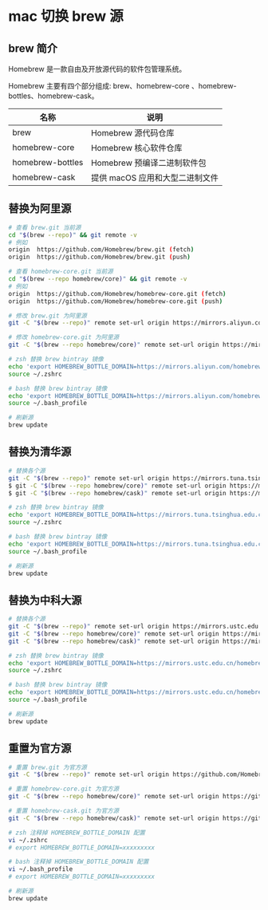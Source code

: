 # mac 切换 brew 源

## brew 简介

Homebrew 是一款自由及开放源代码的软件包管理系统。

Homebrew 主要有四个部分组成: brew、homebrew-core 、homebrew-bottles、homebrew-cask。

| 名称             | 说明                            |
| ---------------- | ------------------------------- |
| brew             | Homebrew 源代码仓库             |
| homebrew-core    | Homebrew 核心软件仓库           |
| homebrew-bottles | Homebrew 预编译二进制软件包     |
| homebrew-cask    | 提供 macOS 应用和大型二进制文件 |

## 替换为阿里源

```bash
# 查看 brew.git 当前源
cd "$(brew --repo)" && git remote -v
# 例如
origin	https://github.com/Homebrew/brew.git (fetch)
origin	https://github.com/Homebrew/brew.git (push)

# 查看 homebrew-core.git 当前源
cd "$(brew --repo homebrew/core)" && git remote -v
# 例如
origin	https://github.com/Homebrew/homebrew-core.git (fetch)
origin	https://github.com/Homebrew/homebrew-core.git (push)

# 修改 brew.git 为阿里源
git -C "$(brew --repo)" remote set-url origin https://mirrors.aliyun.com/homebrew/brew.git

# 修改 homebrew-core.git 为阿里源
git -C "$(brew --repo homebrew/core)" remote set-url origin https://mirrors.aliyun.com/homebrew/homebrew-core.git

# zsh 替换 brew bintray 镜像
echo 'export HOMEBREW_BOTTLE_DOMAIN=https://mirrors.aliyun.com/homebrew/homebrew-bottles' >> ~/.zshrc
source ~/.zshrc

# bash 替换 brew bintray 镜像
echo 'export HOMEBREW_BOTTLE_DOMAIN=https://mirrors.aliyun.com/homebrew/homebrew-bottles' >> ~/.bash_profile
source ~/.bash_profile

# 刷新源
brew update
```

## 替换为清华源

```bash
# 替换各个源
git -C "$(brew --repo)" remote set-url origin https://mirrors.tuna.tsinghua.edu.cn/git/homebrew/brew.git
$ git -C "$(brew --repo homebrew/core)" remote set-url origin https://mirrors.tuna.tsinghua.edu.cn/git/homebrew/homebrew-core.git
$ git -C "$(brew --repo homebrew/cask)" remote set-url origin https://mirrors.tuna.tsinghua.edu.cn/git/homebrew/homebrew-cask.git

# zsh 替换 brew bintray 镜像
echo 'export HOMEBREW_BOTTLE_DOMAIN=https://mirrors.tuna.tsinghua.edu.cn/homebrew-bottles' >> ~/.zshrc
source ~/.zshrc

# bash 替换 brew bintray 镜像
echo 'export HOMEBREW_BOTTLE_DOMAIN=https://mirrors.tuna.tsinghua.edu.cn/homebrew-bottles' >> ~/.bash_profile
source ~/.bash_profile

# 刷新源
brew update
```

## 替换为中科大源

```bash
# 替换各个源
git -C "$(brew --repo)" remote set-url origin https://mirrors.ustc.edu.cn/brew.git
git -C "$(brew --repo homebrew/core)" remote set-url origin https://mirrors.ustc.edu.cn/homebrew-core.git
git -C "$(brew --repo homebrew/cask)" remote set-url origin https://mirrors.ustc.edu.cn/homebrew-cask.git

# zsh 替换 brew bintray 镜像
echo 'export HOMEBREW_BOTTLE_DOMAIN=https://mirrors.ustc.edu.cn/homebrew-bottles' >> ~/.zshrc
source ~/.zshrc

# bash 替换 brew bintray 镜像
echo 'export HOMEBREW_BOTTLE_DOMAIN=https://mirrors.ustc.edu.cn/homebrew-bottles' >> ~/.bash_profile
source ~/.bash_profile

# 刷新源
brew update
```

## 重置为官方源

```bash
# 重置 brew.git 为官方源
git -C "$(brew --repo)" remote set-url origin https://github.com/Homebrew/brew.git

# 重置 homebrew-core.git 为官方源
git -C "$(brew --repo homebrew/core)" remote set-url origin https://github.com/Homebrew/homebrew-core.git

# 重置 homebrew-cask.git 为官方源
git -C "$(brew --repo homebrew/cask)" remote set-url origin https://github.com/Homebrew/homebrew-cask

# zsh 注释掉 HOMEBREW_BOTTLE_DOMAIN 配置
vi ~/.zshrc
# export HOMEBREW_BOTTLE_DOMAIN=xxxxxxxxx

# bash 注释掉 HOMEBREW_BOTTLE_DOMAIN 配置
vi ~/.bash_profile
# export HOMEBREW_BOTTLE_DOMAIN=xxxxxxxxx

# 刷新源
brew update
```

